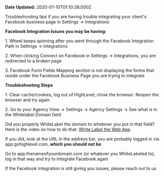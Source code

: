 **Date Updated:** 2020-01-10T01:10:28.000Z

Troubleshooting tips if you are having trouble integrating your client's Facebook business page in Settings -> Integrations

  
**Facebook Integration Issues you may be having:**

1\. Wheel keeps spinning after you went through the Facebook Integration Path in Settings -> Integrations

2\. When clicking Connect on Facebook in Settings -> Integrations, you are redirected to a broken page

3\. Facebook Form Fields Mapping section is not displaying the forms that reside under the Facebook Business Page you are trying to integrate

**Troubleshooting Steps**

1\. Clear cache/cookies, log out of HighLevel, close the browser. Reopen the browser and try again

2\. Go to your Agency View -> Settings -> Agency Settings -> See what is in the Whitelabel Domain field

Did you properly WhiteLabel the domain to whatever you put in that field? Here is the video on how to do that: [White Label the Web App](https://help.gohighlevel.com/help/white-label-the-web-app)

If you did, look at the URL in the address bar, you are probably logged in via app.gohighlevel.com, **which you should not be**

Go to app.thenameofyourdomain.com (or whatever you WhiteLabeled to), log in that way and try to integrate Facebook again

If the Facebook integration is still giving you issues, please reach out to us

  